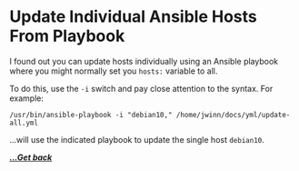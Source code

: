 # Update Individual Ansible Hosts From Playbook

I found out you can update hosts individually using an Ansible playbook where you might normally set you `hosts:` variable to all.

To do this, use the `-i` switch and pay close attention to the syntax.  For example:

`/usr/bin/ansible-playbook -i "debian10," /home/jwinn/docs/yml/update-all.yml`

...will use the indicated playbook to update the single host `debian10`.

[***...Get back***](../it-the-hard-way.html)
